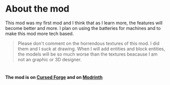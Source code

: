 # About the mod
This mod was my first mod and I think that as I learn more, the features will become better and more. I plan on using the batteries for machines and to make this mod more tech based.
> Please don't comment on the horrendous textures of this mod. I did them and I suck at drawing.
> When I will add entities and block entities, the models will be so much worse than the textures beacause I am not an graphic or 3D designer.

#
#### The mod is on [Cursed Forge](https://www.curseforge.com/minecraft/mc-mods/lmod) and on [Modrinth](https://modrinth.com/mod/lmod)
